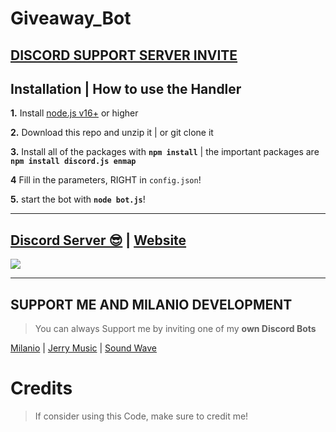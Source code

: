 # Giveaway_Bot

## [**DISCORD SUPPORT SERVER INVITE**](https://discord.gg/8fYUFxMtAq)

## Installation | How to use the Handler

 **1.** Install [node.js v16+](https://nodejs.org/) or higher

 **2.** Download this repo and unzip it    |    or git clone it

 **3.** Install all of the packages with **`npm install`**     |  the important packages are   **`npm install discord.js enmap`**

 **4** Fill in the parameters, RIGHT in `config.json`!

 **5.** start the bot with **`node bot.js`**!
  
***

## [Discord Server 😎](https://discord.gg/8fYUFxMtAq) | [Website](https://www.fridaybot.ml)
<a href="https://discord.gg/8fYUFxMtAq"><img src="https://discord.com/api/guilds/825260113509351454/widget.png?style=banner2"></a>

***

## SUPPORT ME AND MILANIO DEVELOPMENT

> You can always Support me by inviting one of my **own Discord Bots**

[Milanio](https://dsc.gg/milanio) | [Jerry Music](https://dsc.gg/jerry.milanio) | [Sound Wave](https://dsc.gg/sound.milanio)

# Credits

> If consider using this Code, make sure to credit me!
